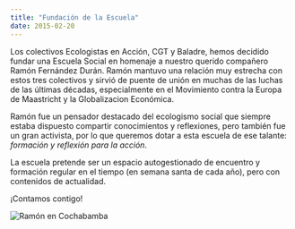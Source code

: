```yaml
---
title: "Fundación de la Escuela"
date: 2015-02-20
---
```


Los colectivos Ecologistas en Acción, CGT y Baladre, hemos decidido fundar una Escuela Social en homenaje a nuestro querido compañero Ramón Fernández Durán. Ramón mantuvo una relación muy estrecha con estos tres colectivos y sirvió de puente de unión en muchas de las luchas de las últimas décadas, especialmente en el Movimiento contra la Europa de Maastricht y la Globalizacion Económica.

Ramón fue un pensador destacado del ecologismo social que siempre estaba dispuesto compartir conocimientos y reflexiones, pero también fue un gran activista, por lo que queremos dotar a esta escuela de ese talante: *formación y reflexión para la acción*. 

La escuela pretende ser un espacio autogestionado de encuentro y formación regular en el tiempo (en semana santa de cada año), pero con contenidos de actualidad. 

¡Contamos contigo!

![Ramón en Cochabamba](/img/ramon2.jpg#center)